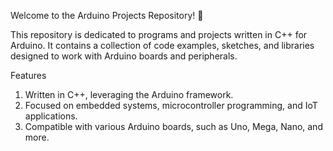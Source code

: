 Welcome to the Arduino Projects Repository! 🎉

This repository is dedicated to programs and projects written in C++ for Arduino. It contains a collection of code examples, sketches, and libraries designed to work with Arduino boards and peripherals.

Features
1. Written in C++, leveraging the Arduino framework.
2. Focused on embedded systems, microcontroller programming, and IoT applications.
3. Compatible with various Arduino boards, such as Uno, Mega, Nano, and more.
